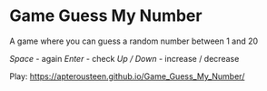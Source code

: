# Game Guess My Number
A game where you can guess a random number between 1 and 20

*Space* - again
*Enter* - check
*Up / Down* - increase / decrease

Play: https://apterousteen.github.io/Game_Guess_My_Number/
